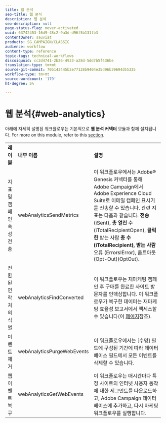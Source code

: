 ```yaml
---
title: 웹 분석
seo-title: 웹 분석
description: 웹 분석
seo-description: null
page-status-flag: never-activated
uuid: 63742453-16d9-48c2-9a3d-d96f5b131fb3
contentOwner: sauviat
products: SG_CAMPAIGN/CLASSIC
audience: workflow
content-type: reference
topic-tags: technical-workflows
discoiquuid: cc2d4741-2b26-4933-a28d-5dd7b5f436be
translation-type: tm+mt
source-git-commit: 70b143445b2e77128b9404e35d96b39694d55335
workflow-type: tm+mt
source-wordcount: '179'
ht-degree: 5%

---
```



# 웹 분석{#web-analytics}

아래에 자세히 설명된 워크플로우는 기본적으로 **웹 분석 커넥터** 모듈과 함께 설치됩니다. For more on this module, refer to this [section](../../platform/using/adobe-analytics-data-connector.md).

<table> 
 <tbody> 
  <tr> 
   <td> <strong>레이블</strong><br /> </td> 
   <td> <strong>내부 이름</strong><br /> </td> 
   <td> <strong>설명</strong><br /> </td> 
  </tr> 
  <tr> 
   <td> <span class="uicontrol">지표 및 캠페인 속성 전송</span> <br /> </td> 
   <td> <span class="uicontrol">webAnalyticsSendMetrics</span> <br /> </td> 
   <td> 이 워크플로우에서는 Adobe® Genesis 커넥터를 통해 Adobe Campaign에서 Adobe Experience Cloud Suite로 이메일 캠페인 표시기를 전송할 수 있습니다. 관련 지표는 다음과 같습니다. <strong>전송</strong> (iSent), <strong>총 열린</strong> 수(iTotalRecipientOpen), <strong>클릭한</strong> 받는 사람 <strong>총 수(iTotalRecipient), 받는 사람</strong> 오류 <strong></strong> (ErrorsIError), 옵트아웃(Opt-Out)(OptOut).<br /> </td> 
  </tr> 
  <tr> 
   <td> <span class="uicontrol">전환된 연락처의 식별</span> <br /> </td> 
   <td> <span class="uicontrol">webAnalyticsFindConverted</span> <br /> </td> 
   <td> 이 워크플로우는 재마케팅 캠페인 후 구매를 완료한 사이트 방문자를 인덱싱합니다. 이 워크플로우가 복구한 데이터는 <span class="uicontrol">재마케팅 효율성 보고서에서</span> 액세스할 수 있습니다(이 <a href="../../platform/using/adobe-analytics-data-connector.md#creating-a-re-marketing-campaign"> 페이지</a>참조). <br /> </td> 
  </tr> 
  <tr> 
   <td> <span class="uicontrol">이벤트 제거</span> <br /> </td> 
   <td> <span class="uicontrol">webAnalyticsPurgeWebEvents</span> <br /> </td> 
   <td> 이 워크플로우에서는 [수명] 필드에 구성된 기간에 따라 데이터베이스 필드에서 모든 이벤트를 삭제할 <span class="uicontrol">수</span> 있습니다. <br /> </td> 
  </tr> 
  <tr> 
   <td> <span class="uicontrol">웹 이벤트 복구</span> <br /> </td> 
   <td> <span class="uicontrol">webAnalyticsGetWebEvents</span> <br /> </td> 
   <td> 이 워크플로우는 매시간마다 특정 사이트의 인터넷 사용자 동작에 대한 세그먼트를 다운로드하고, Adobe Campaign 데이터베이스에 추가하고, 다시 마케팅 워크플로우를 실행합니다. <br /> </td> 
  </tr> 
 </tbody> 
</table>

